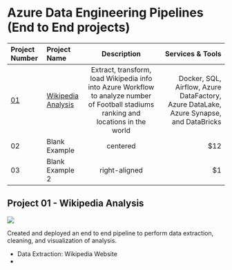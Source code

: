# Azure Data Engineering Pipelines (End to End projects)

| Project Number                         | Project Name                                                                                                                                   |                                                              Description                                                              |                                                                       Services & Tools |
| :------------------------------------- | :--------------------------------------------------------------------------------------------------------------------------------------------- | :-----------------------------------------------------------------------------------------------------------------------------------: | -------------------------------------------------------------------------------------: |
| [01](#project-01---wikipedia-analysis) | [Wikipedia Analysis](https://github.com/KevinGastelum/MyDataEngineering/tree/main/02._Azure_DataEngineeringProjects/01_Wikipedia_ETL_Pipeline) | Extract, transform, load Wikipedia info into Azure Workflow to analyze number of Football stadiums ranking and locations in the world | Docker, SQL, Airflow, Azure DataFactory, Azure DataLake, Azure Synapse, and DataBricks |
| 02                                     | Blank Example                                                                                                                                  |                                                               centered                                                                |                                                                                    $12 |
| 03                                     | Blank Example 2                                                                                                                                |                                                             right-aligned                                                             |                                                                                     $1 |

## Project 01 - Wikipedia Analysis

<img src = "02.\_Azure_DataEngineeringProjects\01_Wikipedia_ETL_Pipeline\data\wiki_table.png">

Created and deployed an end to end pipeline to perform data extraction, cleaning, and visualization of analysis.

- Data Extraction: Wikipedia Website
-
